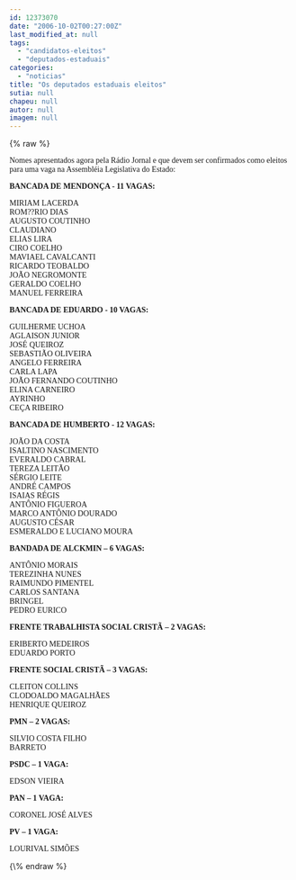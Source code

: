 ```yaml
---
id: 12373070
date: "2006-10-02T00:27:00Z"
last_modified_at: null
tags:
  - "candidatos-eleitos"
  - "deputados-estaduais"
categories:
  - "noticias"
title: "Os deputados estaduais eleitos"
sutia: null
chapeu: null
autor: null
imagem: null
---
```

{\% raw %}
<p><P><FONT face=Verdana>Nomes apresentados agora pela Rádio Jornal e que devem ser confirmados como eleitos para uma vaga na Assembléia Legislativa do Estado:</FONT></P></p>
<p><P><FONT face=Verdana><STRONG>BANCADA DE MENDONÇA - 11 VAGAS: </STRONG></FONT></P></p>
<p><P><FONT face=Verdana>MIRIAM LACERDA<BR>ROM??RIO DIAS<BR>AUGUSTO COUTINHO<BR>CLAUDIANO<BR>ELIAS LIRA<BR>CIRO COELHO<BR>MAVIAEL CAVALCANTI<BR>RICARDO TEOBALDO<BR>JOÃO NEGROMONTE<BR>GERALDO COELHO<BR>MANUEL FERREIRA </FONT></P></p>
<p><P><STRONG><FONT face=Verdana>BANCADA DE EDUARDO - 10 VAGAS:</FONT><FONT face=Verdana> </FONT></STRONG></P></p>
<p><P><FONT face=Verdana>GUILHERME UCHOA <BR>AGLAISON JUNIOR <BR>JOSÉ QUEIROZ <BR>SEBASTIÃO OLIVEIRA<BR>ANGELO FERREIRA<BR>CARLA LAPA<BR>JOÃO FERNANDO COUTINHO<BR>ELINA CARNEIRO<BR>AYRINHO<BR>CEÇA RIBEIRO</FONT><FONT face=Verdana> </FONT></P></p>
<p><P><FONT face=Verdana><STRONG>BANCADA DE HUMBERTO - 12 VAGAS:</STRONG></FONT></P></p>
<p><P><FONT face=Verdana>JOÃO DA COSTA<BR>ISALTINO NASCIMENTO<BR>EVERALDO CABRAL<BR>TEREZA LEITÃO<BR>SÉRGIO LEITE<BR>ANDRÉ CAMPOS<BR>ISAIAS RÉGIS<BR>ANTÔNIO FIGUEROA<BR>MARCO ANTÔNIO DOURADO<BR>AUGUSTO CÉSAR<BR>ESMERALDO E LUCIANO MOURA </FONT></P></p>
<p><P><FONT face=Verdana><STRONG>BANDADA DE ALCKMIN – 6 VAGAS:</STRONG></FONT></P></p>
<p><P><FONT face=Verdana>ANTÔNIO MORAIS<BR>TEREZINHA NUNES<BR>RAIMUNDO PIMENTEL<BR>CARLOS SANTANA<BR>BRINGEL<BR>PEDRO EURICO </FONT></P></p>
<p><P><FONT face=Verdana><STRONG>FRENTE TRABALHISTA SOCIAL CRISTÃ – 2 VAGAS: </STRONG></FONT></P></p>
<p><P><FONT face=Verdana>ERIBERTO MEDEIROS<BR>EDUARDO PORTO </FONT></P></p>
<p><P><FONT face=Verdana><STRONG>FRENTE SOCIAL CRISTÃ – 3 VAGAS: </STRONG></FONT></P></p>
<p><P><FONT face=Verdana>CLEITON COLLINS<BR>CLODOALDO MAGALHÃES<BR>HENRIQUE QUEIROZ </FONT></P></p>
<p><P><FONT face=Verdana><STRONG>PMN – 2 VAGAS:</STRONG></FONT></P></p>
<p><P><FONT face=Verdana>SILVIO COSTA FILHO<BR>BARRETO </FONT></P></p>
<p><P><FONT face=Verdana><STRONG>PSDC – 1 VAGA: </STRONG></FONT></P></p>
<p><P><FONT face=Verdana>EDSON VIEIRA </FONT></P></p>
<p><P><FONT face=Verdana><STRONG>PAN – 1 VAGA:</STRONG></FONT></P></p>
<p><P><FONT face=Verdana>CORONEL JOSÉ ALVES </FONT></P></p>
<p><P><FONT face=Verdana><STRONG>PV – 1 VAGA:</STRONG></FONT></P></p>
<p><P><FONT face=Verdana>LOURIVAL SIMÕES</FONT></P> </p>
{\% endraw %}